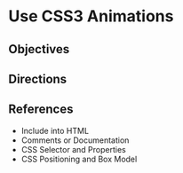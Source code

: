 # Use CSS3 Animations

## Objectives

## Directions

## References

- Include into HTML
- Comments or Documentation
- CSS Selector and Properties
- CSS Positioning and Box Model
